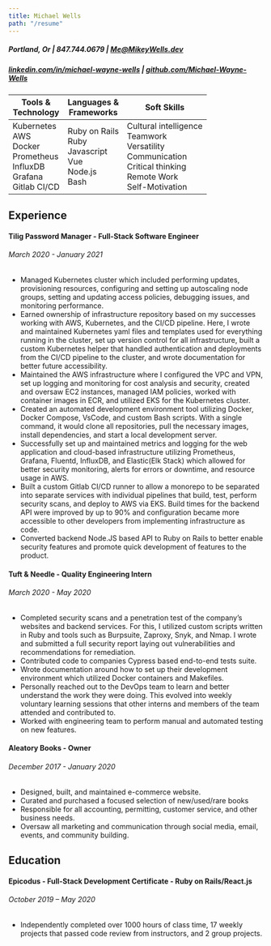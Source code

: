 ```yaml
---
title: Michael Wells
path: "/resume"
---
```


##### Portland, Or | 847.744.0679 | [Me@MikeyWells.dev](mailto:me@mikeywells.dev)

##### [linkedin.com/in/michael-wayne-wells](https://linkedin.com/in/michael-wayne-wells) | [github.com/Michael-Wayne-Wells](https://github.com/Michael-Wayne-Wells)

| Tools & <br>Technology | Languages &<br> Frameworks | Soft Skills |
|----|----|----|
| Kubernetes<br>AWS<br>Docker<br>Prometheus<br>InfluxDB<br>Grafana<br>Gitlab CI/CD | Ruby on Rails<br>Ruby<br>Javascript<br>Vue<br>Node.js<br>Bash<br> | Cultural intelligence<br>Teamwork<br>Versatility<br>Communication<br>Critical thinking<br>Remote Work<br>Self-Motivation |

## Experience

#### Tilig Password Manager - Full-Stack Software Engineer

###### March 2020 - January 2021

- Managed Kubernetes cluster which included performing updates, provisioning resources, configuring and setting up autoscaling node groups, setting and updating access policies, debugging issues, and monitoring performance.
- Earned ownership of infrastructure repository based on my successes working with AWS, Kubernetes, and the CI/CD pipeline. Here, I wrote and maintained Kubernetes yaml files and templates used for everything running in the cluster, set up version control for all infrastructure, built a custom Kubernetes helper that handled authentication and deployments from the CI/CD pipeline to the cluster, and wrote documentation for better future accessibility. 
- Maintained the AWS infrastructure where I configured the VPC and VPN, set up logging and monitoring for cost analysis and security, created and oversaw EC2 instances, managed IAM policies, worked with container images in ECR, and utilized EKS for the Kubernetes cluster.
- Created an automated development environment tool utilizing Docker, Docker Compose, VsCode, and custom Bash scripts. With a single command, it would clone all repositories, pull the necessary images, install dependencies, and start a local development server.  
- Successfully set up and maintained metrics and logging for the web application and cloud-based infrastructure utilizing Prometheus, Grafana, Fluentd, InfluxDB, and Elastic(Elk Stack) which allowed for better security monitoring, alerts for errors or downtime, and resource usage in AWS.
- Built a custom Gitlab CI/CD runner to allow a monorepo to be separated into separate services with individual pipelines that build, test, perform security scans, and deploy to AWS via EKS. Build times for the backend API were improved by up to 90% and configuration became more accessible to other developers from implementing infrastructure as code.
- Converted backend Node.JS based API to Ruby on Rails to better enable security features and promote quick development of features to the product.

#### Tuft & Needle - Quality Engineering Intern

###### March 2020 - May 2020

- Completed security scans and a penetration test of the company’s websites and backend services. For this, I utilized custom scripts written in Ruby and tools such as Burpsuite, Zaproxy, Snyk, and Nmap.  I wrote and submitted a full security report laying out vulnerabilities and recommendations for remediation.
- Contributed code to companies Cypress based end-to-end tests suite.
- Wrote documentation around how to set up their development environment which utilized Docker containers and Makefiles. 
- Personally reached out to the DevOps team to learn and better understand the work they were doing. This evolved into weekly voluntary learning sessions that other interns and members of the team attended and contributed to.
- Worked with engineering team to perform manual and automated testing on new features.

#### Aleatory Books - Owner

###### December 2017 - January 2020

- Designed, built, and maintained e-commerce website.
- Curated and purchased a focused selection of new/used/rare books
- Responsible for all accounting, permitting, customer service, and other business needs.
- Oversaw all marketing and communication through social media, email, events, and community building.

## Education

#### Epicodus - Full-Stack Development Certificate - Ruby on Rails/React.js

###### October 2019 – May 2020

- Independently completed over 1000 hours of class time, 17 weekly projects that passed code review from instructors, and 2 group projects.
